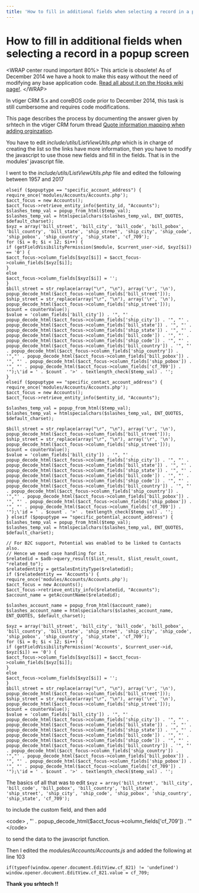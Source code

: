 ```yaml
---
title: 'How to fill in additional fields when selecting a record in a popup screen'
---
```


How to fill in additional fields when selecting a record in a popup screen
==========================================================================

&lt;WRAP center round important 80%&gt; This article is obsolete! As of
December 2014 we have a hook to make this easy without the need of
modifying any base application code. [Read all about it on the Hooks
wiki page!](/en/devel/corebos_hooks#popup_capture_hook). &lt;/WRAP&gt;

In vtiger CRM 5.x and coreBOS code prior to December 2014, this task is
still cumbersome and requires code modifications.

This page describes the process by documenting the answer given by
srhtech in the vtiger CRM forum thread [Quote information mapping when
adding
orginzation](https://discussions.vtiger.com/index.php?p=/discussion/172541/quote-information-mapping-when-adding-orginzation).

You have to edit *include/utils/ListViewUtils.php* which is in charge of
creating the list so the links have more information, then you have to
modify the javascript to use those new fields and fill in the fields.
That is in the modules' javascript file.

I went to the *include/utils/ListViewUtils.php* file and edited the
following between 1957 and 2017

    elseif ($popuptype == "specific_account_address") {
    require_once('modules/Accounts/Accounts.php');
    $acct_focus = new Accounts();
    $acct_focus->retrieve_entity_info($entity_id, "Accounts");
    $slashes_temp_val = popup_from_html($temp_val);
    $slashes_temp_val = htmlspecialchars($slashes_temp_val, ENT_QUOTES, $default_charset);
    $xyz = array('bill_street', 'bill_city', 'bill_code', 'bill_pobox', 'bill_country', 'bill_state', 'ship_street', 'ship_city', 'ship_code', 'ship_pobox', 'ship_country', 'ship_state', 'cf_709');
    for ($i = 0; $i < 12; $i++) {
    if (getFieldVisibilityPermission($module, $current_user->id, $xyz[$i]) == '0') {
    $acct_focus->column_fields[$xyz[$i]] = $acct_focus->column_fields[$xyz[$i]];
    }
    else
    $acct_focus->column_fields[$xyz[$i]] = '';
    }
    $bill_street = str_replace(array("\r", "\n"), array('\r', '\n'), popup_decode_html($acct_focus->column_fields['bill_street']));
    $ship_street = str_replace(array("\r", "\n"), array('\r', '\n'), popup_decode_html($acct_focus->column_fields['ship_street']));
    $count = counterValue();
    $value = 'column_fields['bill_city']) . '", "' . popup_decode_html($acct_focus->column_fields['ship_city']) . '", "' . popup_decode_html($acct_focus->column_fields['bill_state']) . '", "' . popup_decode_html($acct_focus->column_fields['ship_state']) . '", "' . popup_decode_html($acct_focus->column_fields['bill_code']) . '", "' . popup_decode_html($acct_focus->column_fields['ship_code']) . '", "' . popup_decode_html($acct_focus->column_fields['bill_country']) . '", "' . popup_decode_html($acct_focus->column_fields['ship_country']) . '","' . popup_decode_html($acct_focus->column_fields['bill_pobox']) . '", "' . popup_decode_html($acct_focus->column_fields['ship_pobox']) . '", "' . popup_decode_html($acct_focus->column_fields['cf_709']) . '");\'id = ' . $count . '>' . textlength_check($temp_val) . '';
    }
    elseif ($popuptype == "specific_contact_account_address") {
    require_once('modules/Accounts/Accounts.php');
    $acct_focus = new Accounts();
    $acct_focus->retrieve_entity_info($entity_id, "Accounts");

    $slashes_temp_val = popup_from_html($temp_val);
    $slashes_temp_val = htmlspecialchars($slashes_temp_val, ENT_QUOTES, $default_charset);

    $bill_street = str_replace(array("\r", "\n"), array('\r', '\n'), popup_decode_html($acct_focus->column_fields['bill_street']));
    $ship_street = str_replace(array("\r", "\n"), array('\r', '\n'), popup_decode_html($acct_focus->column_fields['ship_street']));
    $count = counterValue();
    $value = 'column_fields['bill_city']) . '", "' . popup_decode_html($acct_focus->column_fields['ship_city']) . '", "' . popup_decode_html($acct_focus->column_fields['bill_state']) . '", "' . popup_decode_html($acct_focus->column_fields['ship_state']) . '", "' . popup_decode_html($acct_focus->column_fields['bill_code']) . '", "' . popup_decode_html($acct_focus->column_fields['ship_code']) . '", "' . popup_decode_html($acct_focus->column_fields['bill_country']) . '", "' . popup_decode_html($acct_focus->column_fields['ship_country']) . '","' . popup_decode_html($acct_focus->column_fields['bill_pobox']) . '", "' . popup_decode_html($acct_focus->column_fields['ship_pobox']) . '", "' . popup_decode_html($acct_focus->column_fields['cf_709']) . '");\'id = ' . $count . '>' . textlength_check($temp_val) . '';
    } elseif ($popuptype == "specific_potential_account_address") {
    $slashes_temp_val = popup_from_html($temp_val);
    $slashes_temp_val = htmlspecialchars($slashes_temp_val, ENT_QUOTES, $default_charset);

    // For B2C support, Potential was enabled to be linked to Contacts also.
    // Hence we need case handling for it.
    $relatedid = $adb->query_result($list_result, $list_result_count, "related_to");
    $relatedentity = getSalesEntityType($relatedid);
    if ($relatedentity == 'Accounts') {
    require_once('modules/Accounts/Accounts.php');
    $acct_focus = new Accounts();
    $acct_focus->retrieve_entity_info($relatedid, "Accounts");
    $account_name = getAccountName($relatedid);

    $slashes_account_name = popup_from_html($account_name);
    $slashes_account_name = htmlspecialchars($slashes_account_name, ENT_QUOTES, $default_charset);

    $xyz = array('bill_street', 'bill_city', 'bill_code', 'bill_pobox', 'bill_country', 'bill_state', 'ship_street', 'ship_city', 'ship_code', 'ship_pobox', 'ship_country', 'ship_state', 'cf_709');
    for ($i = 0; $i < 12; $i++) {
    if (getFieldVisibilityPermission('Accounts', $current_user->id, $xyz[$i]) == '0') {
    $acct_focus->column_fields[$xyz[$i]] = $acct_focus->column_fields[$xyz[$i]];
    }
    else
    $acct_focus->column_fields[$xyz[$i]] = '';
    }
    $bill_street = str_replace(array("\r", "\n"), array('\r', '\n'), popup_decode_html($acct_focus->column_fields['bill_street']));
    $ship_street = str_replace(array("\r", "\n"), array('\r', '\n'), popup_decode_html($acct_focus->column_fields['ship_street']));
    $count = counterValue();
    $value = 'column_fields['bill_city']) . '", "' . popup_decode_html($acct_focus->column_fields['ship_city']) . '", "' . popup_decode_html($acct_focus->column_fields['bill_state']) . '", "' . popup_decode_html($acct_focus->column_fields['ship_state']) . '", "' . popup_decode_html($acct_focus->column_fields['bill_code']) . '", "' . popup_decode_html($acct_focus->column_fields['ship_code']) . '", "' . popup_decode_html($acct_focus->column_fields['bill_country']) . '", "' . popup_decode_html($acct_focus->column_fields['ship_country']) . '","' . popup_decode_html($acct_focus->column_fields['bill_pobox']) . '", "' . popup_decode_html($acct_focus->column_fields['ship_pobox']) . '", "' . popup_decode_html($acct_focus->column_fields['cf_709']) . '");\'id = ' . $count . '>' . textlength_check($temp_val) . '';

The basics of all that was to edit
`$xyz = array('bill_street', 'bill_city', 'bill_code', 'bill_pobox', 'bill_country', 'bill_state', 'ship_street', 'ship_city', 'ship_code', 'ship_pobox', 'ship_country', 'ship_state', 'cf_709');`

to include the custom field, and then add

&lt;code&gt; , "' .
popup\_decode\_html($acct\_focus-&gt;column\_fields\['cf\_709'\]) .
'"&lt;/code&gt;

to send the data to the javascript function.

Then I edited the *modules/Accounts/Accounts.js* and added the following
at line 103

    if(typeof(window.opener.document.EditView.cf_821) != 'undefined')
    window.opener.document.EditView.cf_821.value = cf_709;

**Thank you srhtech !!**
